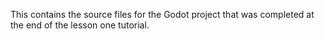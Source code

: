 This contains the source files for the Godot project that was completed at the end of the lesson one tutorial.
